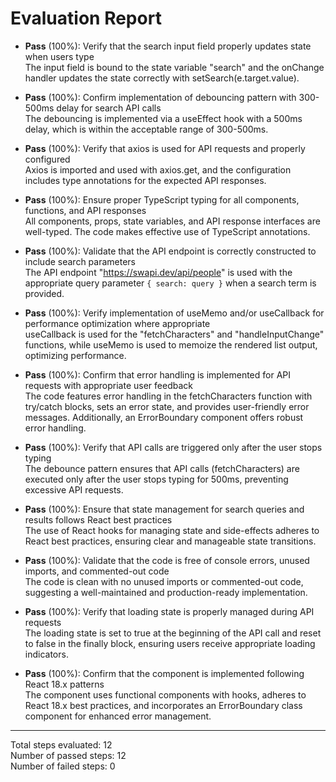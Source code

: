 # Evaluation Report

- **Pass** (100%): Verify that the search input field properly updates state when users type  
  The input field is bound to the state variable "search" and the onChange handler updates the state correctly with setSearch(e.target.value).

- **Pass** (100%): Confirm implementation of debouncing pattern with 300-500ms delay for search API calls  
  The debouncing is implemented via a useEffect hook with a 500ms delay, which is within the acceptable range of 300-500ms.

- **Pass** (100%): Verify that axios is used for API requests and properly configured  
  Axios is imported and used with axios.get, and the configuration includes type annotations for the expected API responses.

- **Pass** (100%): Ensure proper TypeScript typing for all components, functions, and API responses  
  All components, props, state variables, and API response interfaces are well-typed. The code makes effective use of TypeScript annotations.

- **Pass** (100%): Validate that the API endpoint is correctly constructed to include search parameters  
  The API endpoint "https://swapi.dev/api/people" is used with the appropriate query parameter `{ search: query }` when a search term is provided.

- **Pass** (100%): Verify implementation of useMemo and/or useCallback for performance optimization where appropriate  
  useCallback is used for the "fetchCharacters" and "handleInputChange" functions, while useMemo is used to memoize the rendered list output, optimizing performance.

- **Pass** (100%): Confirm that error handling is implemented for API requests with appropriate user feedback  
  The code features error handling in the fetchCharacters function with try/catch blocks, sets an error state, and provides user-friendly error messages. Additionally, an ErrorBoundary component offers robust error handling.

- **Pass** (100%): Verify that API calls are triggered only after the user stops typing  
  The debounce pattern ensures that API calls (fetchCharacters) are executed only after the user stops typing for 500ms, preventing excessive API requests.

- **Pass** (100%): Ensure that state management for search queries and results follows React best practices  
  The use of React hooks for managing state and side-effects adheres to React best practices, ensuring clear and manageable state transitions.

- **Pass** (100%): Validate that the code is free of console errors, unused imports, and commented-out code  
  The code is clean with no unused imports or commented-out code, suggesting a well-maintained and production-ready implementation.

- **Pass** (100%): Verify that loading state is properly managed during API requests  
  The loading state is set to true at the beginning of the API call and reset to false in the finally block, ensuring users receive appropriate loading indicators.

- **Pass** (100%): Confirm that the component is implemented following React 18.x patterns  
  The component uses functional components with hooks, adheres to React 18.x best practices, and incorporates an ErrorBoundary class component for enhanced error management.

---

Total steps evaluated: 12  
Number of passed steps: 12  
Number of failed steps: 0